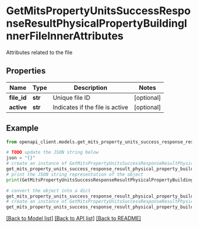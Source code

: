 # GetMitsPropertyUnitsSuccessResponseResultPhysicalPropertyBuildingInnerFileInnerAttributes

Attributes related to the file

## Properties

Name | Type | Description | Notes
------------ | ------------- | ------------- | -------------
**file_id** | **str** | Unique file ID | [optional] 
**active** | **str** | Indicates if the file is active | [optional] 

## Example

```python
from openapi_client.models.get_mits_property_units_success_response_result_physical_property_building_inner_file_inner_attributes import GetMitsPropertyUnitsSuccessResponseResultPhysicalPropertyBuildingInnerFileInnerAttributes

# TODO update the JSON string below
json = "{}"
# create an instance of GetMitsPropertyUnitsSuccessResponseResultPhysicalPropertyBuildingInnerFileInnerAttributes from a JSON string
get_mits_property_units_success_response_result_physical_property_building_inner_file_inner_attributes_instance = GetMitsPropertyUnitsSuccessResponseResultPhysicalPropertyBuildingInnerFileInnerAttributes.from_json(json)
# print the JSON string representation of the object
print(GetMitsPropertyUnitsSuccessResponseResultPhysicalPropertyBuildingInnerFileInnerAttributes.to_json())

# convert the object into a dict
get_mits_property_units_success_response_result_physical_property_building_inner_file_inner_attributes_dict = get_mits_property_units_success_response_result_physical_property_building_inner_file_inner_attributes_instance.to_dict()
# create an instance of GetMitsPropertyUnitsSuccessResponseResultPhysicalPropertyBuildingInnerFileInnerAttributes from a dict
get_mits_property_units_success_response_result_physical_property_building_inner_file_inner_attributes_from_dict = GetMitsPropertyUnitsSuccessResponseResultPhysicalPropertyBuildingInnerFileInnerAttributes.from_dict(get_mits_property_units_success_response_result_physical_property_building_inner_file_inner_attributes_dict)
```
[[Back to Model list]](../README.md#documentation-for-models) [[Back to API list]](../README.md#documentation-for-api-endpoints) [[Back to README]](../README.md)



